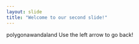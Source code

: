 ```yaml
---
layout: slide
title: "Welcome to our second slide!"
---
```

polygonawandaland
Use the left arrow to go back!
